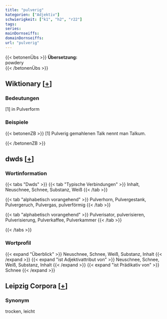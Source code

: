 ```yaml
---
title: "pulverig"
kategorien: ["Adjektiv"]
schwierigkeit: ["k1", "h2", "r22"]
tags:
series:
mainDornseiffs:
domainDornseiffs:
url: "pulverig"
---
```


{{< betonenÜbs >}}
**Übersetzung:**  
powdery  
{{< /betonenÜbs >}}

## Wiktionary [[+](https://de.wiktionary.org/wiki/pulverig)]

### Bedeutungen
[1] in Pulverform  

### Beispiele
{{< betonenZB >}}
[1] Pulverig gemahlenen Talk nennt man Talkum.  

{{< /betonenZB >}}


## dwds [[+](https://www.dwds.de/wb/pulverig)]

### Wortinformation
{{< tabs "Dwds" >}}
{{< tab "Typische Verbindungen" >}}
Inhalt, Neuschnee, Schnee, Substanz, Weiß
{{< /tab >}}

{{< tab "alphabetisch vorangehend" >}}
Pulverhorn, Pulvergestank, Pulvergeruch, Pulvergas, pulverförmig
{{< /tab >}}

{{< tab "alphabetisch vorangehend" >}}
Pulverisator, pulverisieren, Pulverisierung, Pulverkaffee, Pulverkammer
{{< /tab >}}

{{< /tabs >}}

### Wortprofil
{{< expand "Überblick" >}} Neuschnee, Schnee, Weiß, Substanz, Inhalt {{< /expand >}}
{{< expand "ist Adjektivattribut von" >}} Neuschnee, Schnee, Weiß, Substanz, Inhalt {{< /expand >}}
{{< expand "ist Prädikativ von" >}} Schnee {{< /expand >}}

## Leipzig Corpora [[+](https://corpora.uni-leipzig.de/en/res?word=pulverig&corpusId=deu_newscrawl-public_2018)]


### Synonym
trocken, leicht

